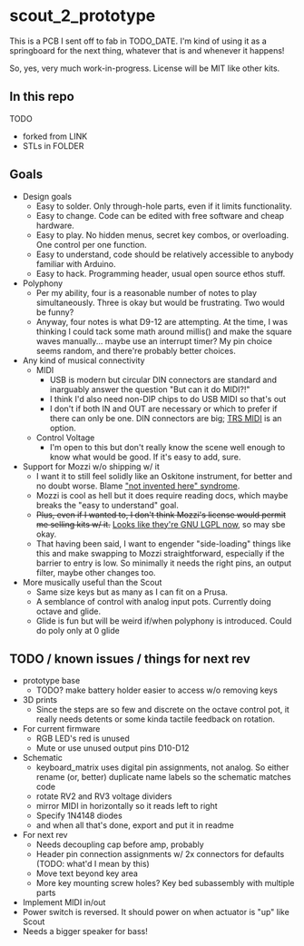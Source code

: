 # scout_2_prototype

This is a PCB I sent off to fab in TODO_DATE. I'm kind of using it as a springboard for the next thing, whatever that is and whenever it happens!

So, yes, very much work-in-progress. License will be MIT like other kits.

## In this repo

TODO

- forked from LINK
- STLs in FOLDER

## Goals

- Design goals
  - Easy to solder. Only through-hole parts, even if it limits functionality.
  - Easy to change. Code can be edited with free software and cheap hardware.
  - Easy to play. No hidden menus, secret key combos, or overloading. One control per one function.
  - Easy to understand, code should be relatively accessible to anybody familiar with Arduino.
  - Easy to hack. Programming header, usual open source ethos stuff.
- Polyphony
  - Per my ability, four is a reasonable number of notes to play simultaneously. Three is okay but would be frustrating. Two would be funny?
  - Anyway, four notes is what D9-12 are attempting. At the time, I was thinking I could tack some math around millis() and make the square waves manually... maybe use an interrupt timer? My pin choice seems random, and there're probably better choices.
- Any kind of musical connectivity
  - MIDI
    - USB is modern but circular DIN connectors are standard and inarguably answer the question "But can it do MIDI?!"
    - I think I'd also need non-DIP chips to do USB MIDI so that's out
    - I don't if both IN and OUT are necessary or which to prefer if there can only be one. DIN connectors are big; [TRS MIDI](https://minimidi.world/) is an option.
  - Control Voltage
    - I'm open to this but don't really know the scene well enough to know what would be good. If it's easy to add, sure.
- Support for Mozzi w/o shipping w/ it
  - I want it to still feel solidly like an Oskitone instrument, for better and no doubt worse. Blame ["not invented here" syndrome](https://en.wikipedia.org/wiki/Not_invented_here).
  - Mozzi is cool as hell but it does require reading docs, which maybe breaks the "easy to understand" goal.
  - <del>Plus, even if I wanted to, I don't think Mozzi's license would permit me selling kits w/ it.</del> [Looks like they're GNU LGPL now](https://github.com/sensorium/Mozzi/pull/240), so may sbe okay.
  - That having been said, I want to engender "side-loading" things like this and make swapping to Mozzi straightforward, especially if the barrier to entry is low. So minimally it needs the right pins, an output filter, maybe other changes too.
- More musically useful than the Scout
  - Same size keys but as many as I can fit on a Prusa.
  - A semblance of control with analog input pots. Currently doing octave and glide.
  - Glide is fun but will be weird if/when polyphony is introduced. Could do poly only at 0 glide

## TODO / known issues / things for next rev

- prototype base
  - TODO? make battery holder easier to access w/o removing keys
- 3D prints
  - Since the steps are so few and discrete on the octave control pot, it really needs detents or some kinda tactile feedback on rotation.
- For current firmware
  - RGB LED's red is unused
  - Mute or use unused output pins D10-D12
- Schematic
  - keyboard_matrix uses digital pin assignments, not analog. So either rename (or, better) duplicate name labels so the schematic matches code
  - rotate RV2 and RV3 voltage dividers
  - mirror MIDI in horizontally so it reads left to right
  - Specify 1N4148 diodes
  - and when all that's done, export and put it in readme
- For next rev
  - Needs decoupling cap before amp, probably
  - Header pin connection assignments w/ 2x connectors for defaults (TODO: what'd I mean by this)
  - Move text beyond key area
  - More key mounting screw holes? Key bed subassembly with multiple parts
- Implement MIDI in/out
- Power switch is reversed. It should power on when actuator is "up" like Scout
- Needs a bigger speaker for bass!
